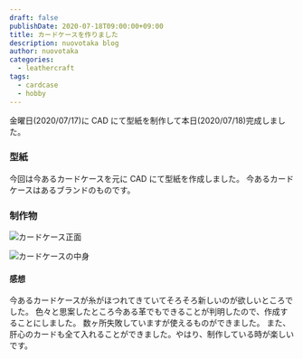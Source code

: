 ```yaml
---
draft: false
publishDate: 2020-07-18T09:00:00+09:00
title: カードケースを作りました
description: nuovotaka blog
author: nuovotaka
categories:
  - leathercraft
tags:
  - cardcase
  - hobby
---
```


金曜日(2020/07/17)に CAD にて型紙を制作して本日(2020/07/18)完成しました。

### 型紙

今回は今あるカードケースを元に CAD にて型紙を作成しました。
今あるカードケースはあるブランドのものです。

### 制作物

![カードケース正面](/images/20200718_cardcase-1.jpeg)

![カードケースの中身](/images/20200718_cardcase-2.jpeg)

#### 感想

今あるカードケースが糸がほつれてきていてそろそろ新しいのが欲しいところでした。
色々と思案したところ今ある革でもできることが判明したので、作成することにしました。
数ヶ所失敗していますが使えるものができました。
また、肝心のカードも全て入れることができました。やはり、制作している時が楽しいです。
